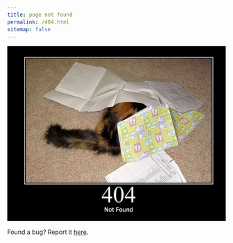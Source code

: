 ```yaml
---
title: page not found
permalink: /404.html
sitemap: false
---
```


![](images/cats-http-response-codes-404.jpg)

Found a bug? Report it [here](https://github.com/LDSSA/wiki/issues/new).